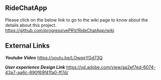 ## RideChatApp

Please click on the below link to go to the wiki page to know about the details about this project.
https://github.com/progressivePRV/RideChatApp/wiki

## **External Links**

**_Youtube Video_**
https://youtu.be/LOwqqYGd73Q

**_User experience Design Link_**
https://xd.adobe.com/view/aa2ef7ed-6074-43a7-aa6c-890f69f41fa0-ff7d/

